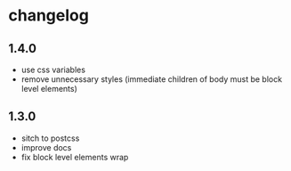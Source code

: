 # changelog

## 1.4.0

- use css variables
- remove unnecessary styles (immediate children of body must be block level elements)

## 1.3.0

- sitch to postcss
- improve docs
- fix block level elements wrap

